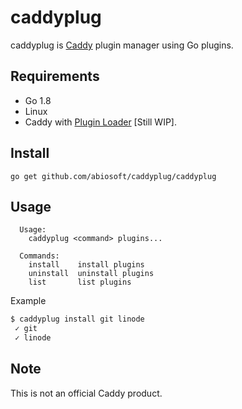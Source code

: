caddyplug
=========

caddyplug is [Caddy](https://caddyserver.com) plugin manager using Go plugins.

## Requirements
* Go 1.8
* Linux
* Caddy with [Plugin Loader](http://) [Still WIP].

## Install
```
go get github.com/abiosoft/caddyplug/caddyplug
```

## Usage
```
  Usage:
    caddyplug <command> plugins...

  Commands:
    install    install plugins
    uninstall  uninstall plugins
    list       list plugins
```

Example
```sh
$ caddyplug install git linode
 ✓ git
 ✓ linode
```

## Note
This is not an official Caddy product.
